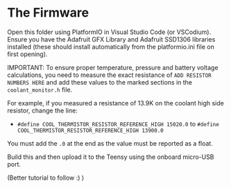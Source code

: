 # The Firmware

Open this folder using PlatformIO in Visual Studio Code (or VSCodium). Ensure you have the Adafruit GFX Library and Adafruit SSD1306 libraries installed (these should install automatically from the platformio.ini file on first opening).

IMPORTANT: To ensure proper temperature, pressure and battery voltage calculations, you need to measure the exact resistance of `ADD RESISTOR NUMBERS HERE` and add these values to the marked sections in the `coolant_monitor.h` file.

For example, if you measured a resistance of 13.9K on the coolant high side resistor, change the line:
- `#define COOL_THERMISTOR_RESISTOR_REFERENCE_HIGH 15020.0` to `#define COOL_THERMISTOR_RESISTOR_REFERENCE_HIGH 13900.0`

You must add the `.0` at the end as the value must be reported as a float.


Build this and then upload it to the Teensy using the onboard micro-USB port.

(Better tutorial to follow :) )